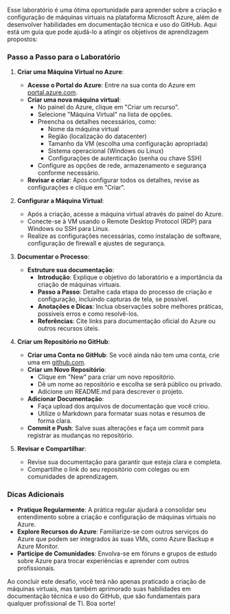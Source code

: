 Esse laboratório é uma ótima oportunidade para aprender sobre a criação e configuração de máquinas virtuais na plataforma Microsoft Azure, além de desenvolver habilidades em documentação técnica e uso do GitHub. Aqui está um guia que pode ajudá-lo a atingir os objetivos de aprendizagem propostos:

### Passo a Passo para o Laboratório

1. **Criar uma Máquina Virtual no Azure**:
   - **Acesse o Portal do Azure**: Entre na sua conta do Azure em [portal.azure.com](https://portal.azure.com).
   - **Criar uma nova máquina virtual**:
     - No painel do Azure, clique em "Criar um recurso".
     - Selecione "Máquina Virtual" na lista de opções.
     - Preencha os detalhes necessários, como:
       - Nome da máquina virtual
       - Região (localização do datacenter)
       - Tamanho da VM (escolha uma configuração apropriada)
       - Sistema operacional (Windows ou Linux)
       - Configurações de autenticação (senha ou chave SSH)
     - Configure as opções de rede, armazenamento e segurança conforme necessário.
   - **Revisar e criar**: Após configurar todos os detalhes, revise as configurações e clique em "Criar".

2. **Configurar a Máquina Virtual**:
   - Após a criação, acesse a máquina virtual através do painel do Azure.
   - Conecte-se à VM usando o Remote Desktop Protocol (RDP) para Windows ou SSH para Linux.
   - Realize as configurações necessárias, como instalação de software, configuração de firewall e ajustes de segurança.

3. **Documentar o Processo**:
   - **Estruture sua documentação**:
     - **Introdução**: Explique o objetivo do laboratório e a importância da criação de máquinas virtuais.
     - **Passo a Passo**: Detalhe cada etapa do processo de criação e configuração, incluindo capturas de tela, se possível.
     - **Anotações e Dicas**: Inclua observações sobre melhores práticas, possíveis erros e como resolvê-los.
     - **Referências**: Cite links para documentação oficial do Azure ou outros recursos úteis.

4. **Criar um Repositório no GitHub**:
   - **Criar uma Conta no GitHub**: Se você ainda não tem uma conta, crie uma em [github.com](https://github.com).
   - **Criar um Novo Repositório**:
     - Clique em "New" para criar um novo repositório.
     - Dê um nome ao repositório e escolha se será público ou privado.
     - Adicione um README.md para descrever o projeto.
   - **Adicionar Documentação**:
     - Faça upload dos arquivos de documentação que você criou.
     - Utilize o Markdown para formatar suas notas e resumos de forma clara.
   - **Commit e Push**: Salve suas alterações e faça um commit para registrar as mudanças no repositório.

5. **Revisar e Compartilhar**:
   - Revise sua documentação para garantir que esteja clara e completa.
   - Compartilhe o link do seu repositório com colegas ou em comunidades de aprendizagem.

### Dicas Adicionais

- **Pratique Regularmente**: A prática regular ajudará a consolidar seu entendimento sobre a criação e configuração de máquinas virtuais no Azure.
- **Explore Recursos do Azure**: Familiarize-se com outros serviços do Azure que podem ser integrados às suas VMs, como Azure Backup e Azure Monitor.
- **Participe de Comunidades**: Envolva-se em fóruns e grupos de estudo sobre Azure para trocar experiências e aprender com outros profissionais.

Ao concluir este desafio, você terá não apenas praticado a criação de máquinas virtuais, mas também aprimorado suas habilidades em documentação técnica e uso do GitHub, que são fundamentais para qualquer profissional de TI. Boa sorte!
